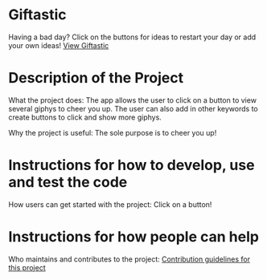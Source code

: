 # Giftastic
Having a bad day?  Click on the buttons for ideas to restart your day or add your own ideas!
[View Giftastic](https://calahhansen.github.io/Giftastic/index.html)


# Description of the Project
What the project does:
The app allows the user to click on a button to view several giphys to cheer you up.  The user can also add in other keywords to create buttons to click and show more giphys.

Why the project is useful:
The sole purpose is to cheer you up!

# Instructions for how to develop, use and test the code
How users can get started with the project:
Click on a button!

# Instructions for how people can help
Who maintains and contributes to the project:
[Contribution guidelines for this project](docs/CONTRIBUTING.md)

